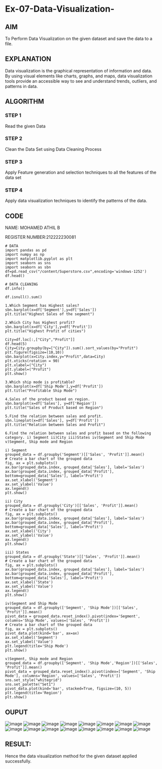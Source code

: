 # Ex-07-Data-Visualization-

## AIM
To Perform Data Visualization on the given dataset and save the data to a file. 

## EXPLANATION
Data visualization is the graphical representation of information and data. By using visual elements like charts, graphs, and maps, data visualization tools provide an accessible way to see and understand trends, outliers, and patterns in data.

## ALGORITHM

### STEP 1
Read the given Data
### STEP 2
Clean the Data Set using Data Cleaning Process
### STEP 3
Apply Feature generation and selection techniques to all the features of the data set
### STEP 4
Apply data visualization techniques to identify the patterns of the data.


## CODE
NAME: MOHAMED ATHIL B

REGISTER NUMBER:212222230081
```
# DATA
import pandas as pd
import numpy as np
import matplotlib.pyplot as plt
import seaborn as sns
import seaborn as sbn
df=pd.read_csv("/content/Superstore.csv",encoding='windows-1252')
df.head()

# DATA CLEANING
df.info()

df.isnull().sum()

1.Which Segment has Highest sales?
sbn.barplot(x=df['Segment'],y=df['Sales'])
plt.title("Highest Sales of the segment")

2.Which City has Highest profit?
sbn.barplot(x=df['City'],y=df['Profit'])
plt.title("Highest Profit of cities")

City=df.loc[:,["City","Profit"]]
df.head(5)
City=City.groupby(by=["City"]).sum().sort_values(by="Profit")
plt.figure(figsize=(10,10))
sbn.barplot(x=City.index,y="Profit",data=City)
plt.xticks(rotation = 90)
plt.xlabel=("City")
plt.ylabel=("Profit")
plt.show()

3.Which ship mode is profitable?
sbn.barplot(x=df['Ship Mode'],y=df['Profit'])
plt.title("Profitable Ship Mode")

4.Sales of the product based on region.
sbn.barplot(x=df['Sales'], y=df['Region'])
plt.title("Sales of Product based on Region")

5.Find the relation between sales and profit.
sbn.lineplot(x=df['Sales'], y=df['Profit'])
plt.title("Relation between Sales and Profit")

6.Find the relation between sales and profit based on the following category. i) Segment ii)City iii)States iv)Segment and Ship Mode v)Segment, Ship mode and Region

i) Segment
grouped_data = df.groupby('Segment')[['Sales', 'Profit']].mean()
# Create a bar chart of the grouped data
fig, ax = plt.subplots()
ax.bar(grouped_data.index, grouped_data['Sales'], label='Sales')
ax.bar(grouped_data.index, grouped_data['Profit'], bottom=grouped_data['Sales'], label='Profit')
ax.set_xlabel('Segment')
ax.set_ylabel('Value')
ax.legend()
plt.show()

ii) City
grouped_data = df.groupby('City')[['Sales', 'Profit']].mean()
# Create a bar chart of the grouped data
fig, ax = plt.subplots()
ax.bar(grouped_data.index, grouped_data['Sales'], label='Sales')
ax.bar(grouped_data.index, grouped_data['Profit'], bottom=grouped_data['Sales'], label='Profit')
ax.set_xlabel('City')
ax.set_ylabel('Value')
ax.legend()
plt.show()

iii) States
grouped_data = df.groupby('State')[['Sales', 'Profit']].mean()
# Create a bar chart of the grouped data
fig, ax = plt.subplots()
ax.bar(grouped_data.index, grouped_data['Sales'], label='Sales')
ax.bar(grouped_data.index, grouped_data['Profit'], bottom=grouped_data['Sales'], label='Profit')
ax.set_xlabel('State')
ax.set_ylabel('Value')
ax.legend()
plt.show()

iv)Segment and Ship Mode
grouped_data = df.groupby(['Segment', 'Ship Mode'])[['Sales', 'Profit']].mean()
pivot_data = grouped_data.reset_index().pivot(index='Segment', columns='Ship Mode', values=['Sales', 'Profit'])
# Create a bar chart of the grouped data
fig, ax = plt.subplots()
pivot_data.plot(kind='bar', ax=ax)
ax.set_xlabel('Segment')
ax.set_ylabel('Value')
plt.legend(title='Ship Mode')
plt.show()

v)Segment, Ship mode and Region
grouped_data = df.groupby(['Segment', 'Ship Mode','Region'])[['Sales', 'Profit']].mean()
pivot_data = grouped_data.reset_index().pivot(index=['Segment', 'Ship Mode'], columns='Region', values=['Sales', 'Profit'])
sns.set_style("whitegrid")
sns.set_palette("Set1")
pivot_data.plot(kind='bar', stacked=True, figsize=(10, 5))
plt.legend(title='Region')
plt.show()
```
## OUPUT
![image](https://github.com/Bmohamedathil/Ex-08-Data-Visualization-/assets/119560261/58408640-fb7c-45a1-be68-b03ef89b9f43)
![image](https://github.com/Bmohamedathil/Ex-08-Data-Visualization-/assets/119560261/cdd48e15-65ef-4b07-837c-094525ea07d5)
![image](https://github.com/Bmohamedathil/Ex-08-Data-Visualization-/assets/119560261/ca42de4b-4dea-4839-afca-1f0b0a0bb4a5)
![image](https://github.com/Bmohamedathil/Ex-08-Data-Visualization-/assets/119560261/254b8a67-a38e-41da-95ad-771e609bac94)
![image](https://github.com/Bmohamedathil/Ex-08-Data-Visualization-/assets/119560261/a85bec0e-1b76-42d5-9498-d2a55104051a)
![image](https://github.com/Bmohamedathil/Ex-08-Data-Visualization-/assets/119560261/6282ae34-d8e1-497a-8d27-6c44820dee32)
![image](https://github.com/Bmohamedathil/Ex-08-Data-Visualization-/assets/119560261/cbd44759-3c5e-46d9-bbf9-13090d262e70)
![image](https://github.com/Bmohamedathil/Ex-08-Data-Visualization-/assets/119560261/eabf04cf-7a79-40b5-b476-6e254d5b964c)
![image](https://github.com/Bmohamedathil/Ex-08-Data-Visualization-/assets/119560261/2c31140a-6902-46c3-a85b-ed3223a858d9)
![image](https://github.com/Bmohamedathil/Ex-08-Data-Visualization-/assets/119560261/2003e471-06c6-4f84-b9b5-60186a3a5a4b)
![image](https://github.com/Bmohamedathil/Ex-08-Data-Visualization-/assets/119560261/1b6b23c1-1d56-4b96-99bc-5b234b5e40de)
![image](https://github.com/Bmohamedathil/Ex-08-Data-Visualization-/assets/119560261/e8d566d1-0655-4f3c-a627-89e3e2d4b189)
![image](https://github.com/Bmohamedathil/Ex-08-Data-Visualization-/assets/119560261/1cbd0e1e-a22a-4d36-bc59-98a77bda61aa)
![image](https://github.com/Bmohamedathil/Ex-08-Data-Visualization-/assets/119560261/e6dcc866-4647-4496-9af2-76a77f67684b)
![image](https://github.com/Bmohamedathil/Ex-08-Data-Visualization-/assets/119560261/9e6b7e9f-2d3d-4241-b634-abae0be85a7f)
![image](https://github.com/Bmohamedathil/Ex-08-Data-Visualization-/assets/119560261/5e5fd531-b63c-4028-a92f-ed323ca8ae2e)

## RESULT:
Hence the data visualization method for the given dataset applied successfully.
